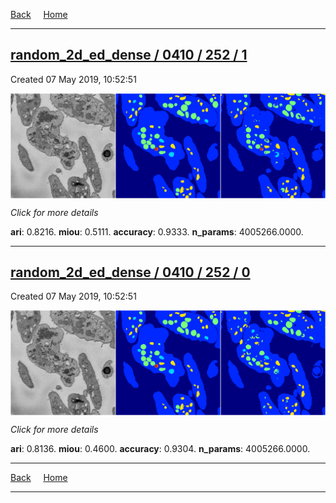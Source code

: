 
[Back](..)&nbsp;&nbsp;&nbsp;&nbsp;&nbsp;[Home](https://leapmanlab.github.io/snapshots)

---

<div class="summary"><a href="1"><h2>random_2d_ed_dense / 0410 / 252 / 1</h2></a><p>Created 07 May 2019, 10:52:51
</p><a href="1"><img src="1/media/summary.png" align="center"></a><p>
<i>Click for more details</i>
</p></div>

**ari**: 0.8216. **miou**: 0.5111. **accuracy**: 0.9333. **n_params**: 4005266.0000. 

---

<div class="summary"><a href="0"><h2>random_2d_ed_dense / 0410 / 252 / 0</h2></a><p>Created 07 May 2019, 10:52:51
</p><a href="0"><img src="0/media/summary.png" align="center"></a><p>
<i>Click for more details</i>
</p></div>

**ari**: 0.8136. **miou**: 0.4600. **accuracy**: 0.9304. **n_params**: 4005266.0000. 

---

[Back](..)&nbsp;&nbsp;&nbsp;&nbsp;&nbsp;[Home](https://leapmanlab.github.io/snapshots)

---
